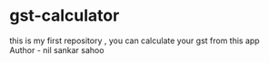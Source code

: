 # gst-calculator
this is my first repository , you can calculate your gst from this app
<br>
Author - nil sankar sahoo 
